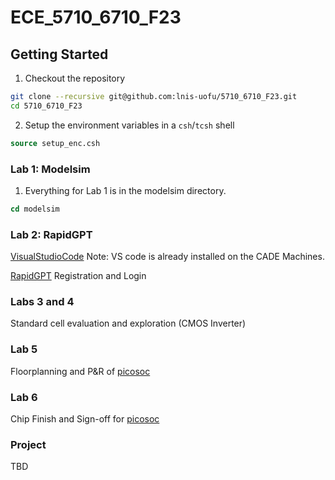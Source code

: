 # ECE_5710_6710_F23

## Getting Started

1. Checkout the repository
```sh
git clone --recursive git@github.com:lnis-uofu/5710_6710_F23.git
cd 5710_6710_F23
```
2. Setup the environment variables in a `csh`/`tcsh` shell
```csh
source setup_enc.csh
```
### Lab 1: Modelsim
  1. Everything for Lab 1 is in the modelsim directory.
```csh
cd modelsim
```
### Lab 2: RapidGPT
  [VisualStudioCode](https://code.visualstudio.com/download) Note: VS code is already installed on the CADE Machines.
  
  [RapidGPT](https://getrapidgpt.rapidsilicon.com/User/SignUp) Registration and Login

### Labs 3 and 4
  Standard cell evaluation and exploration (CMOS Inverter)

### Lab 5
  Floorplanning and P&R of [picosoc](https://github.com/YosysHQ/picorv32/tree/master)

### Lab 6
Chip Finish and Sign-off for [picosoc](https://github.com/YosysHQ/picorv32/tree/master)

### Project
  TBD
  
